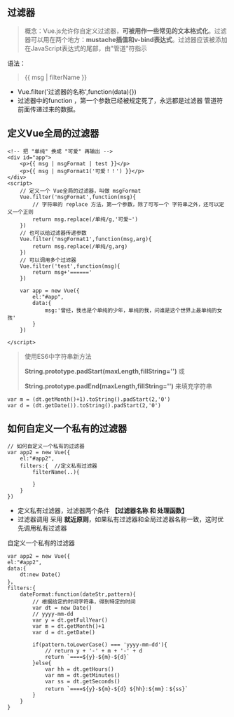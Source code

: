 ## 过滤器
> 概念：Vue.js允许你自定义过滤器，**可被用作一些常见的文本格式化**。过滤器可以用在两个地方：**mustache插值和v-bind表达式**。过滤器应该被添加在JavaScript表达式的尾部，由"管道"符指示

语法：
> {{ msg | filterName }}
- Vue.filter('过滤器的名称',function(data){})
- 过滤器中的function ，第一个参数已经被规定死了，永远都是过滤器 管道符前面传递过来的数据。

## 定义Vue全局的过滤器
```
<!-- 把 "单纯" 换成 "可爱" 再输出 -->
<div id="app">
    <p>{{ msg | msgFormat | test }}</p>
    <p>{{ msg | msgFormat1('可爱！！') }}</p>
</div>
<script>
    // 定义一个 Vue全局的过滤器，叫做 msgFormat
    Vue.filter('msgFormat',function(msg){
        // 字符串的 replace 方法，第一个参数，除了可写一个 字符串之外，还可以定义一个正则
        return msg.replace(/单纯/g,'可爱~')
    })
    // 也可以给过滤器传递参数
    Vue.filter('msgFormat1',function(msg,arg){
        return msg.replace(/单纯/g,arg)
    })
    // 可以调用多个过滤器
    Vue.filter('test',function(msg){
        return msg+'======'
    })

    var app = new Vue({
        el:"#app",
        data:{
            msg:'曾经，我也是个单纯的少年，单纯的我，问谁是这个世界上最单纯的女孩'
        }
    })

</script>
```
>使用ES6中字符串新方法 
>
>**String.prototype.padStart(maxLength,fillString='')** 或 
>
>**String.prototype.padEnd(maxLength,fillString='')** 来填充字符串
```
var m = (dt.getMonth()+1).toString().padStart(2,'0')
var d = (dt.getDate()).toString().padStart(2,'0')
```

## 如何自定义一个私有的过滤器
```
// 如何自定义一个私有的过滤器
var app2 = new Vue({
    el:"#app2",
    filters:{  //定义私有过滤器
        filterName(..){

        }
    }
})
```
- 定义私有过滤器，过滤器两个条件 **【过滤器名称 和 处理函数】**
- 过滤器调用 采用 **就近原则**，如果私有过滤器和全局过滤器名称一致，这时优先调用私有过滤器

自定义一个私有的过滤器
```
var app2 = new Vue({
el:"#app2",
data:{
    dt:new Date()
}，
filters:{  
    dateFormat:function(dateStr,pattern){
        // 根据给定的时间字符串，得到特定的时间
        var dt = new Date()
        // yyyy-mm-dd
        var y = dt.getFullYear() 
        var m = dt.getMonth()+1
        var d = dt.getDate()

        if(pattern.toLowerCase() === 'yyyy-mm-dd'){
            // return y + '-' + m + '-' + d
            return `====${y}-${m}-${d}`
        }else{
            var hh = dt.getHours()
            var mm = dt.getMinutes()
            var ss = dt.getSeconds()
            return `====${y}-${m}-${d} ${hh}:${mm}：${ss}`
        }
    }
}
```